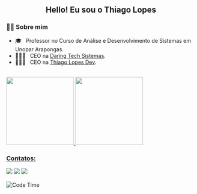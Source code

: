<h2 align="center"> Hello! Eu sou o Thiago Lopes</h2>

<h3> 👨‍💻 Sobre mim</h3>

- 🎓 &nbsp; Professor no Curso de Análise e Desenvolvimento de Sistemas em Unopar Arapongas.
- 👨🏼‍💻 &nbsp; CEO na  <a href="https://daringtech.com.br">Daring Tech Sistemas</a>.
- 👨🏼‍💻 &nbsp; CEO na  <a href="https://thiagolopesdev.com.br">Thiago Lopes Dev</a>.

<br/>

<div>
<a href="https://github.com/Th14go">
<img height="180em" src="https://github-readme-stats.vercel.app/api/top-langs/?username=Th14go&layout=compact&langs_count=7&theme=dracula"/>
<img height="180em" src="https://github-readme-stats.vercel.app/api?username=Th14go&show_icons=true&theme=dracula&include_all_commits=true&count_private=true"/>
</div>
  
  ### Contatos:

<div>
<a href="https://www.linkedin.com/in/thiagoolopes" target="_blank"><img src="https://img.shields.io/badge/-LinkedIn-%230077B5?style=for-the-badge&logo=linkedin&logoColor=white" target="_blank"></a>
   <a href="https://twitter.com/th14goh" target="_blank"><img src="https://img.shields.io/badge/-Twitter-%230077B5?style=for-the-badge&logo=twitter&logoColor=white" target="_blank"></a>
  <a href="https://instagram.com/thiagoolopess" target="_blank"><img src="https://img.shields.io/badge/-Instagram-%23E4405F?style=for-the-badge&logo=instagram&logoColor=white" target="_blank"></a>
</div>
  <br>
  <img alt="Code Time" src="https://img.shields.io/endpoint?style=flat&url=https://codetime-api.datreks.com/badge/792?logoColor=white%26project=%26recentMS=0%26showProject=false" />
